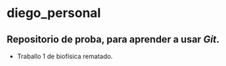 # diego_personal

## Repositorio de proba, para aprender a usar _Git_.

- Traballo 1 de biofísica rematado.
